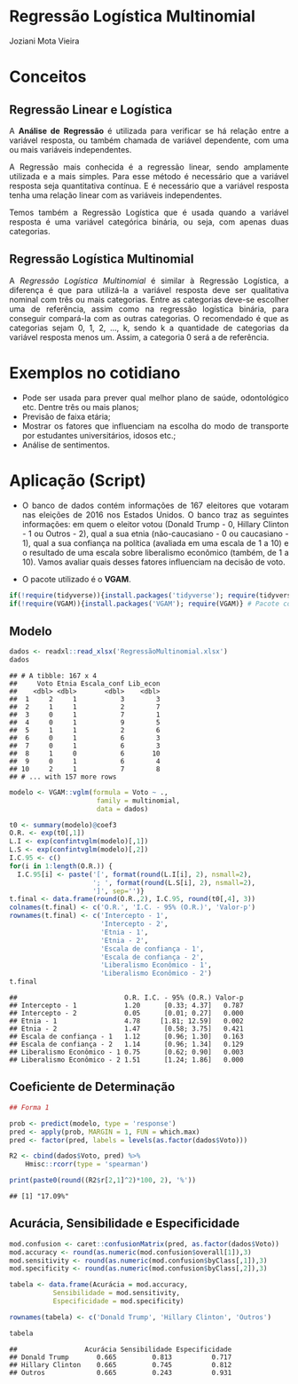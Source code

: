 Regressão Logística Multinomial
================
Joziani Mota Vieira

<div style='text-align: justify'>

# Conceitos

## Regressão Linear e Logística

A **Análise de Regressão** é utilizada para verificar se há relação
entre a variável resposta, ou também chamada de variável dependente, com
uma ou mais variáveis independentes.

A Regressão mais conhecida é a regressão linear, sendo amplamente
utilizada e a mais simples. Para esse método é necessário que a variável
resposta seja quantitativa contínua. E é necessário que a variável
resposta tenha uma relação linear com as variáveis independentes.

Temos também a Regressão Logística que é usada quando a variável
resposta é uma variável categórica binária, ou seja, com apenas duas
categorias.

## Regressão Logística Multinomial

A *Regressão Logística Multinomial* é similar à Regressão Logística, a
diferença é que para utilizá-la a variável resposta deve ser qualitativa
nominal com três ou mais categorias. Entre as categorias deve-se
escolher uma de referência, assim como na regressão logística binária,
para conseguir compará-la com as outras categorias. O recomendado é que
as categorias sejam 0, 1, 2, …, k, sendo k a quantidade de categorias da
variável resposta menos um. Assim, a categoria 0 será a de referência.

# Exemplos no cotidiano

  - Pode ser usada para prever qual melhor plano de saúde, odontológico
    etc. Dentre três ou mais planos;
  - Previsão de faixa etária;
  - Mostrar os fatores que influenciam na escolha do modo de transporte
    por estudantes universitários, idosos etc.;
  - Análise de sentimentos.

# Aplicação (Script)

  - O banco de dados contém informações de 167 eleitores que votaram nas
    eleições de 2016 nos Estados Unidos. O banco traz as seguintes
    informações: em quem o eleitor votou (Donald Trump - 0, Hillary
    Clinton - 1 ou Outros - 2), qual a sua etnia (não-caucasiano - 0 ou
    caucasiano - 1), qual a sua confiança na política (avaliada em uma
    escala de 1 a 10) e o resultado de uma escala sobre liberalismo
    econômico (também, de 1 a 10). Vamos avaliar quais desses fatores
    influenciam na decisão de voto.

  - O pacote utilizado é o **VGAM**.

<!-- end list -->

``` r
if(!require(tidyverse)){install.packages('tidyverse'); require(tidyverse)} # Manipulação de dados
if(!require(VGAM)){install.packages('VGAM'); require(VGAM)} # Pacote com a função ara criar o modelo
```

## Modelo

``` r
dados <- readxl::read_xlsx('RegressãoMultinomial.xlsx')
dados
```

    ## # A tibble: 167 x 4
    ##     Voto Etnia Escala_conf Lib_econ
    ##    <dbl> <dbl>       <dbl>    <dbl>
    ##  1     2     1           3        3
    ##  2     1     1           2        7
    ##  3     0     1           7        1
    ##  4     0     1           9        5
    ##  5     1     1           2        6
    ##  6     0     1           6        3
    ##  7     0     1           6        3
    ##  8     1     0           6       10
    ##  9     0     1           6        4
    ## 10     2     1           7        8
    ## # ... with 157 more rows

``` r
modelo <- VGAM::vglm(formula = Voto ~ ., 
                      family = multinomial, 
                      data = dados)

t0 <- summary(modelo)@coef3
O.R. <- exp(t0[,1])
L.I <- exp(confintvglm(modelo)[,1])
L.S <- exp(confintvglm(modelo)[,2])
I.C.95 <- c()
for(i in 1:length(O.R.)) {
  I.C.95[i] <- paste('[', format(round(L.I[i], 2), nsmall=2),
                     '; ', format(round(L.S[i], 2), nsmall=2),
                     ']', sep='')}
t.final <- data.frame(round(O.R.,2), I.C.95, round(t0[,4], 3))
colnames(t.final) <- c('O.R.', 'I.C. - 95% (O.R.)', 'Valor-p')
rownames(t.final) <- c('Intercepto - 1',
                       'Intercepto - 2',
                       'Etnia - 1',
                       'Etnia - 2',
                       'Escala de confiança - 1',
                       'Escala de confiança - 2',
                       'Liberalismo Econômico - 1',
                       'Liberalismo Econômico - 2')
t.final
```

    ##                           O.R. I.C. - 95% (O.R.) Valor-p
    ## Intercepto - 1            1.20      [0.33; 4.37]   0.787
    ## Intercepto - 2            0.05      [0.01; 0.27]   0.000
    ## Etnia - 1                 4.78     [1.81; 12.59]   0.002
    ## Etnia - 2                 1.47      [0.58; 3.75]   0.421
    ## Escala de confiança - 1   1.12      [0.96; 1.30]   0.163
    ## Escala de confiança - 2   1.14      [0.96; 1.34]   0.129
    ## Liberalismo Econômico - 1 0.75      [0.62; 0.90]   0.003
    ## Liberalismo Econômico - 2 1.51      [1.24; 1.86]   0.000

## Coeficiente de Determinação

``` r
## Forma 1

prob <- predict(modelo, type = 'response')
pred <- apply(prob, MARGIN = 1, FUN = which.max)
pred <- factor(pred, labels = levels(as.factor(dados$Voto)))

R2 <- cbind(dados$Voto, pred) %>% 
    Hmisc::rcorr(type = 'spearman')

print(paste0(round((R2$r[2,1]^2)*100, 2), '%'))
```

    ## [1] "17.09%"

## Acurácia, Sensibilidade e Especificidade

``` r
mod.confusion <- caret::confusionMatrix(pred, as.factor(dados$Voto))
mod.accuracy <- round(as.numeric(mod.confusion$overall[1]),3)
mod.sensitivity <- round(as.numeric(mod.confusion$byClass[,1]),3)
mod.specificity <- round(as.numeric(mod.confusion$byClass[,2]),3)

tabela <- data.frame(Acurácia = mod.accuracy,
           Sensibilidade = mod.sensitivity,
           Especificidade = mod.specificity)

rownames(tabela) <- c('Donald Trump', 'Hillary Clinton', 'Outros')

tabela
```

    ##                 Acurácia Sensibilidade Especificidade
    ## Donald Trump       0.665         0.813          0.717
    ## Hillary Clinton    0.665         0.745          0.812
    ## Outros             0.665         0.243          0.931
